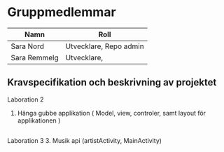 # Gruppmedlemmar

| Namn | Roll        
| ------------- |-------------
| Sara Nord   | Utvecklare, Repo admin
| Sara Remmelg    |  Utvecklare,      
    



## Kravspecifikation och beskrivning av projektet
Laboration 2
1. Hänga gubbe applikation ( Model, view, controler, samt layout för applikationen )
## 
Laboration 3
3. Musik api (artistActivity, MainActivity)
